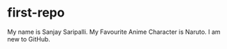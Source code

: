 # first-repo
My name is Sanjay Saripalli.
My Favourite Anime Character is Naruto.
I am new to GitHub.
